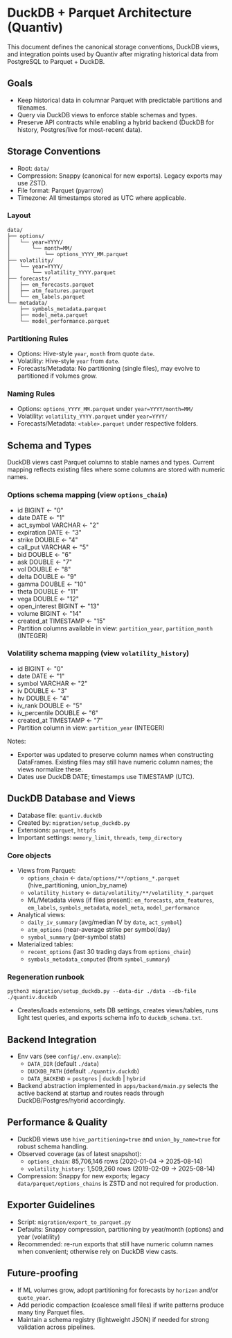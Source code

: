 # DuckDB + Parquet Architecture (Quantiv)

This document defines the canonical storage conventions, DuckDB views, and integration points used by Quantiv after migrating historical data from PostgreSQL to Parquet + DuckDB.

## Goals
- Keep historical data in columnar Parquet with predictable partitions and filenames.
- Query via DuckDB views to enforce stable schemas and types.
- Preserve API contracts while enabling a hybrid backend (DuckDB for history, Postgres/live for most-recent data).

## Storage Conventions
- Root: `data/`
- Compression: Snappy (canonical for new exports). Legacy exports may use ZSTD.
- File format: Parquet (pyarrow)
- Timezone: All timestamps stored as UTC where applicable.

### Layout
```
data/
├── options/
│   └── year=YYYY/
│       └── month=MM/
│           └── options_YYYY_MM.parquet
├── volatility/
│   └── year=YYYY/
│       └── volatility_YYYY.parquet
├── forecasts/
│   ├── em_forecasts.parquet
│   ├── atm_features.parquet
│   └── em_labels.parquet
└── metadata/
    ├── symbols_metadata.parquet
    ├── model_meta.parquet
    └── model_performance.parquet
```

### Partitioning Rules
- Options: Hive-style `year`, `month` from quote `date`.
- Volatility: Hive-style `year` from `date`.
- Forecasts/Metadata: No partitioning (single files), may evolve to partitioned if volumes grow.

### Naming Rules
- Options: `options_YYYY_MM.parquet` under `year=YYYY/month=MM/`
- Volatility: `volatility_YYYY.parquet` under `year=YYYY/`
- Forecasts/Metadata: `<table>.parquet` under respective folders.

## Schema and Types
DuckDB views cast Parquet columns to stable names and types. Current mapping reflects existing files where some columns are stored with numeric names.

### Options schema mapping (view `options_chain`)
- id BIGINT ← "0"
- date DATE ← "1"
- act_symbol VARCHAR ← "2"
- expiration DATE ← "3"
- strike DOUBLE ← "4"
- call_put VARCHAR ← "5"
- bid DOUBLE ← "6"
- ask DOUBLE ← "7"
- vol DOUBLE ← "8"
- delta DOUBLE ← "9"
- gamma DOUBLE ← "10"
- theta DOUBLE ← "11"
- vega DOUBLE ← "12"
- open_interest BIGINT ← "13"
- volume BIGINT ← "14"
- created_at TIMESTAMP ← "15"
- Partition columns available in view: `partition_year`, `partition_month` (INTEGER)

### Volatility schema mapping (view `volatility_history`)
- id BIGINT ← "0"
- date DATE ← "1"
- symbol VARCHAR ← "2"
- iv DOUBLE ← "3"
- hv DOUBLE ← "4"
- iv_rank DOUBLE ← "5"
- iv_percentile DOUBLE ← "6"
- created_at TIMESTAMP ← "7"
- Partition column in view: `partition_year` (INTEGER)

Notes:
- Exporter was updated to preserve column names when constructing DataFrames. Existing files may still have numeric column names; the views normalize these.
- Dates use DuckDB DATE; timestamps use TIMESTAMP (UTC).

## DuckDB Database and Views
- Database file: `quantiv.duckdb`
- Created by: `migration/setup_duckdb.py`
- Extensions: `parquet`, `httpfs`
- Important settings: `memory_limit`, `threads`, `temp_directory`

### Core objects
- Views from Parquet:
  - `options_chain` ← `data/options/**/options_*.parquet` (hive_partitioning, union_by_name)
  - `volatility_history` ← `data/volatility/**/volatility_*.parquet`
  - ML/Metadata views (if files present): `em_forecasts`, `atm_features`, `em_labels`, `symbols_metadata`, `model_meta`, `model_performance`
- Analytical views:
  - `daily_iv_summary` (avg/median IV by `date`, `act_symbol`)
  - `atm_options` (near-average strike per symbol/day)
  - `symbol_summary` (per-symbol stats)
- Materialized tables:
  - `recent_options` (last 30 trading days from `options_chain`)
  - `symbols_metadata_computed` (from `symbol_summary`)

### Regeneration runbook
```
python3 migration/setup_duckdb.py --data-dir ./data --db-file ./quantiv.duckdb
```
- Creates/loads extensions, sets DB settings, creates views/tables, runs light test queries, and exports schema info to `duckdb_schema.txt`.

## Backend Integration
- Env vars (see `config/.env.example`):
  - `DATA_DIR` (default `./data`)
  - `DUCKDB_PATH` (default `./quantiv.duckdb`)
  - `DATA_BACKEND` = `postgres` | `duckdb` | `hybrid`
- Backend abstraction implemented in `apps/backend/main.py` selects the active backend at startup and routes reads through DuckDB/Postgres/hybrid accordingly.

## Performance & Quality
- DuckDB views use `hive_partitioning=true` and `union_by_name=true` for robust schema handling.
- Observed coverage (as of latest snapshot):
  - `options_chain`: 85,706,146 rows (2020-01-04 → 2025-08-14)
  - `volatility_history`: 1,509,260 rows (2019-02-09 → 2025-08-14)
- Compression: Snappy for new exports; legacy `data/parquet/options_chains` is ZSTD and not required for production.

## Exporter Guidelines
- Script: `migration/export_to_parquet.py`
- Defaults: Snappy compression, partitioning by year/month (options) and year (volatility)
- Recommended: re-run exports that still have numeric column names when convenient; otherwise rely on DuckDB view casts.

## Future-proofing
- If ML volumes grow, adopt partitioning for forecasts by `horizon` and/or `quote_year`.
- Add periodic compaction (coalesce small files) if write patterns produce many tiny Parquet files.
- Maintain a schema registry (lightweight JSON) if needed for strong validation across pipelines.
